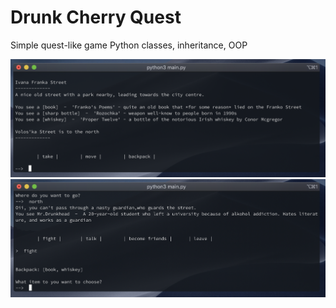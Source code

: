 # Drunk Cherry Quest
Simple quest-like game
Python classes, inheritance, OOP


![](images/example1.png)
![](images/example2.png)
